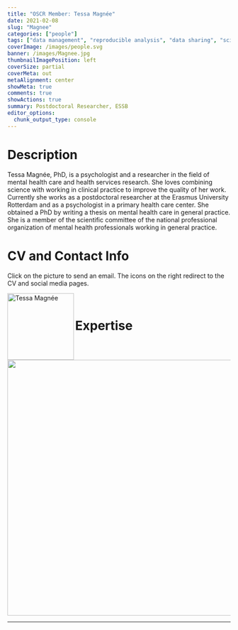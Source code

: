 ```yaml
---
title: "OSCR Member: Tessa Magnée"
date: 2021-02-08
slug: "Magnee"
categories: ["people"]
tags: ["data management", "reproducible analysis", "data sharing", "science communication", "school-essb"] # top 3 categories + unique + school
coverImage: /images/people.svg
banner: /images/Magnee.jpg
thumbnailImagePosition: left
coverSize: partial
coverMeta: out
metaAlignment: center
showMeta: true
comments: true
showActions: true
summary: Postdoctoral Researcher, ESSB
editor_options: 
  chunk_output_type: console
---
```




# Description

Tessa Magnée, PhD, is a psychologist and a researcher in the field of mental health care and health services research. She loves combining science with working in clinical practice to improve the quality of her work. Currently she works as a postdoctoral researcher at the Erasmus University Rotterdam and as a psychologist in a primary health care center. She obtained a PhD by writing a thesis on mental health care in general practice. She is a member of the scientific committee of the national professional organization of mental health professionals working in general practice.

# CV and Contact Info

Click on the picture to send an email. The icons on the right redirect to the CV and social media pages.

<!-- EMAIL -->
<p>
  <a href="mailto:magnee@essb.eur.nl">
  <img border="0" alt="Tessa Magnée" src="/images/Magnee.jpg" width="150" height="150" align="left">
  </a>
</p>

<!-- CV -->
<p align="center">
  <a href="https://nl.linkedin.com/in/tessamagnee" class="fa fa-file fa-2x" style="color:#00B969;">
  </a>
</p>

<!-- ORCID -->
<p align="center">
  <a href="https://orcid.org/0000-0002-6029-0906" class="ai ai-orcid fa-2x" style="color:#000000;">
  </a>
</p>

<!-- RESEARCHGATE -->
<p align="center">
  <a href="https://www.researchgate.net/profile/Tessa_Magnee" class="ai ai-researchgate fa-2x" style="color:#000000;">
  </a>
</p>

<BR>

# Expertise

<img src="{{< blogdown/postref >}}index_files/figure-html/radarPlot-1.png" width="576" />

***


